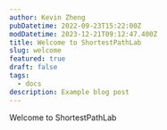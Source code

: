 ```yaml
---
author: Kevin Zheng
pubDatetime: 2022-09-23T15:22:00Z
modDatetime: 2023-12-21T09:12:47.400Z
title: Welcome to ShortestPathLab
slug: welcome
featured: true
draft: false
tags:
  - docs
description: Example blog post
---
```


Welcome to ShortestPathLab
